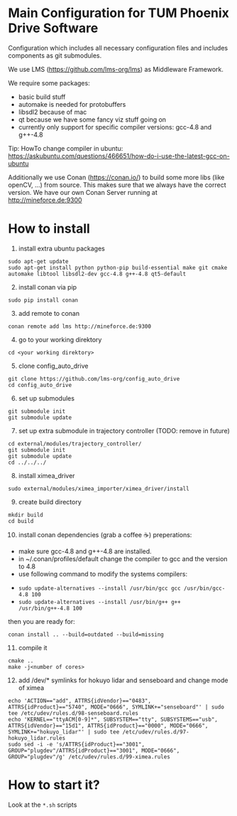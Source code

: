 # Main Configuration for TUM Phoenix Drive Software 
Configuration which includes all necessary configuration files and includes components as git submodules.

We use LMS (https://github.com/lms-org/lms) as Middleware Framework.

We require some packages:
- basic build stuff
- automake is needed for protobuffers
- libsdl2 because of mac
- qt because we have some fancy viz stuff going on
- currently only support for specific compiler versions: gcc-4.8 and g++-4.8

Tip: HowTo change compiler in ubuntu: https://askubuntu.com/questions/466651/how-do-i-use-the-latest-gcc-on-ubuntu

Additionally we use Conan (https://conan.io/) to build some more libs (like openCV, ...) from source. This makes sure that we always have the correct version. We have our own Conan Server running at http://mineforce.de:9300
 
# How to install
1. install extra ubuntu packages
```
sudo apt-get update
sudo apt-get install python python-pip build-essential make git cmake automake libtool libsdl2-dev gcc-4.8 g++-4.8 qt5-default
```

2. install conan via pip

`sudo pip install conan`

3. add remote to conan

`conan remote add lms http://mineforce.de:9300`

4. go to your working direktory

`cd <your working direktory>`

5. clone config_auto_drive
```
git clone https://github.com/lms-org/config_auto_drive
cd config_auto_drive
```

6. set up submodules
```
git submodule init
git submodule update
```

7. set up extra submodule in trajectory controller (TODO: remove in future)
```
cd external/modules/trajectory_controller/
git submodule init
git submodule update
cd ../../../
```

8. install ximea_driver

`sudo external/modules/ximea_importer/ximea_driver/install` 

9. create build directory
```
mkdir build
cd build
```

10. install conan dependencies (grab a coffee ☕)
preperations: 
* make sure gcc-4.8 and g++-4.8 are installed.
* in ~/.conan/profiles/default change the compiler to gcc and the version to 4.8
* use following command to modify the systems compilers: 
- `sudo update-alternatives --install /usr/bin/gcc gcc /usr/bin/gcc-4.8 100`
- `sudo update-alternatives --install /usr/bin/g++ g++ /usr/bin/g++-4.8 100`

then you are ready for:

`conan install .. --build=outdated --build=missing`

11. compile it
```
cmake ..
make -j<number of cores>
```
12. add /dev/* symlinks for hokuyo lidar and senseboard and change mode of ximea
```
echo 'ACTION=="add", ATTRS{idVendor}=="0483", ATTRS{idProduct}=="5740", MODE="0666", SYMLINK+="senseboard"' | sudo tee /etc/udev/rules.d/98-senseboard.rules
echo 'KERNEL=="ttyACM[0-9]*", SUBSYSTEM=="tty", SUBSYSTEMS=="usb", ATTRS{idVendor}=="15d1", ATTRS{idProduct}=="0000", MODE="0666", SYMLINK+="hokuyo_lidar"' | sudo tee /etc/udev/rules.d/97-hokuyo_lidar.rules
sudo sed -i -e 's/ATTRS{idProduct}=="3001", GROUP="plugdev"/ATTRS{idProduct}=="3001", MODE="0666", GROUP="plugdev"/g' /etc/udev/rules.d/99-ximea.rules
```


# How to start it?
Look at the `*.sh` scripts
